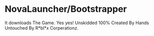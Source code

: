 # NovaLauncher/Bootstrapper
It downloads The Game. Yes yes!
Unskidded 100% Created By Hands Untouched By R\*bl\*x Corperationz.
